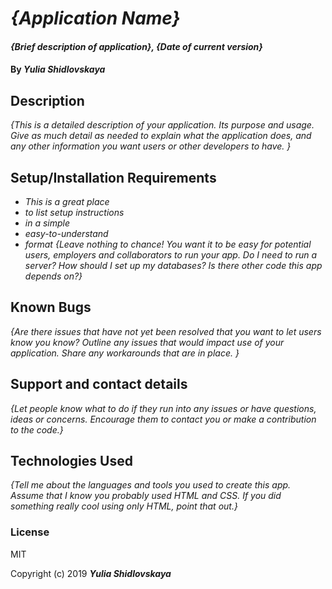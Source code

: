 # _{Application Name}_
#### _{Brief description of application}, {Date of current version}_
#### By _**Yulia Shidlovskaya**_
## Description
_{This is a detailed description of your application. Its purpose and usage.  Give as much detail as needed to explain what the application does, and any other information you want users or other developers to have. }_
## Setup/Installation Requirements
* _This is a great place_
* _to list setup instructions_
* _in a simple_
* _easy-to-understand_
* _format_
_{Leave nothing to chance! You want it to be easy for potential users, employers and collaborators to run your app. Do I need to run a server? How should I set up my databases? Is there other code this app depends on?}_
## Known Bugs
_{Are there issues that have not yet been resolved that you want to let users know you know?  Outline any issues that would impact use of your application.  Share any workarounds that are in place. }_
## Support and contact details
_{Let people know what to do if they run into any issues or have questions, ideas or concerns.  Encourage them to contact you or make a contribution to the code.}_
## Technologies Used
_{Tell me about the languages and tools you used to create this app. Assume that I know you probably used HTML and CSS. If you did something really cool using only HTML, point that out.}_
### License
MIT

Copyright (c) 2019 **_Yulia Shidlovskaya_**
